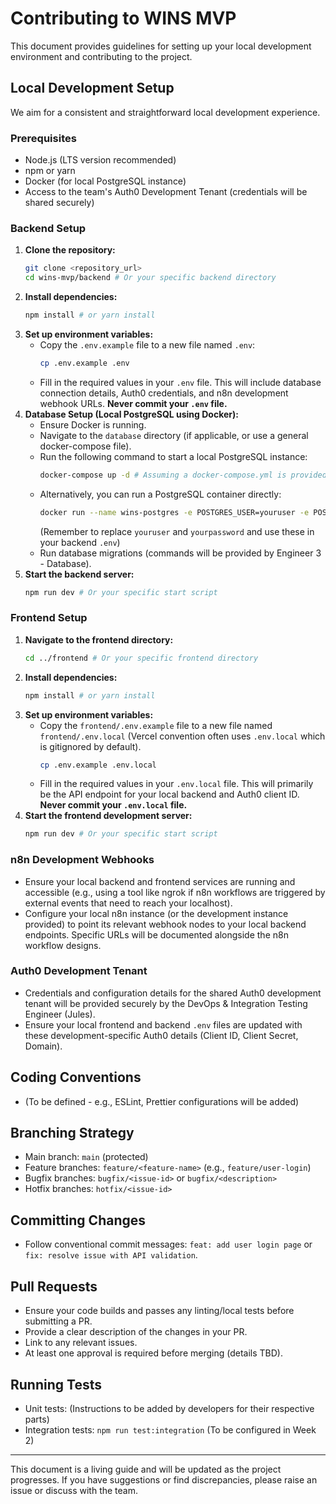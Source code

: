 # Contributing to WINS MVP

This document provides guidelines for setting up your local development environment and contributing to the project.

## Local Development Setup

We aim for a consistent and straightforward local development experience.

### Prerequisites

*   Node.js (LTS version recommended)
*   npm or yarn
*   Docker (for local PostgreSQL instance)
*   Access to the team's Auth0 Development Tenant (credentials will be shared securely)

### Backend Setup

1.  **Clone the repository:**
    ```bash
    git clone <repository_url>
    cd wins-mvp/backend # Or your specific backend directory
    ```
2.  **Install dependencies:**
    ```bash
    npm install # or yarn install
    ```
3.  **Set up environment variables:**
    *   Copy the `.env.example` file to a new file named `.env`:
        ```bash
        cp .env.example .env
        ```
    *   Fill in the required values in your `.env` file. This will include database connection details, Auth0 credentials, and n8n development webhook URLs. **Never commit your `.env` file.**
4.  **Database Setup (Local PostgreSQL using Docker):**
    *   Ensure Docker is running.
    *   Navigate to the `database` directory (if applicable, or use a general docker-compose file).
    *   Run the following command to start a local PostgreSQL instance:
        ```bash
        docker-compose up -d # Assuming a docker-compose.yml is provided
        ```
    *   Alternatively, you can run a PostgreSQL container directly:
        ```bash
        docker run --name wins-postgres -e POSTGRES_USER=youruser -e POSTGRES_PASSWORD=yourpassword -p 5432:5432 -d postgres
        ```
        (Remember to replace `youruser` and `yourpassword` and use these in your backend `.env`)
    *   Run database migrations (commands will be provided by Engineer 3 - Database).
5.  **Start the backend server:**
    ```bash
    npm run dev # Or your specific start script
    ```

### Frontend Setup

1.  **Navigate to the frontend directory:**
    ```bash
    cd ../frontend # Or your specific frontend directory
    ```
2.  **Install dependencies:**
    ```bash
    npm install # or yarn install
    ```
3.  **Set up environment variables:**
    *   Copy the `frontend/.env.example` file to a new file named `frontend/.env.local` (Vercel convention often uses `.env.local` which is gitignored by default).
        ```bash
        cp .env.example .env.local
        ```
    *   Fill in the required values in your `.env.local` file. This will primarily be the API endpoint for your local backend and Auth0 client ID. **Never commit your `.env.local` file.**
4.  **Start the frontend development server:**
    ```bash
    npm run dev # Or your specific start script
    ```

### n8n Development Webhooks

*   Ensure your local backend and frontend services are running and accessible (e.g., using a tool like ngrok if n8n workflows are triggered by external events that need to reach your localhost).
*   Configure your local n8n instance (or the development instance provided) to point its relevant webhook nodes to your local backend endpoints. Specific URLs will be documented alongside the n8n workflow designs.

### Auth0 Development Tenant

*   Credentials and configuration details for the shared Auth0 development tenant will be provided securely by the DevOps & Integration Testing Engineer (Jules).
*   Ensure your local frontend and backend `.env` files are updated with these development-specific Auth0 details (Client ID, Client Secret, Domain).

## Coding Conventions

*   (To be defined - e.g., ESLint, Prettier configurations will be added)

## Branching Strategy

*   Main branch: `main` (protected)
*   Feature branches: `feature/<feature-name>` (e.g., `feature/user-login`)
*   Bugfix branches: `bugfix/<issue-id>` or `bugfix/<description>`
*   Hotfix branches: `hotfix/<issue-id>`

## Committing Changes

*   Follow conventional commit messages: `feat: add user login page` or `fix: resolve issue with API validation`.

## Pull Requests

*   Ensure your code builds and passes any linting/local tests before submitting a PR.
*   Provide a clear description of the changes in your PR.
*   Link to any relevant issues.
*   At least one approval is required before merging (details TBD).

## Running Tests

*   Unit tests: (Instructions to be added by developers for their respective parts)
*   Integration tests: `npm run test:integration` (To be configured in Week 2)

---

This document is a living guide and will be updated as the project progresses. If you have suggestions or find discrepancies, please raise an issue or discuss with the team.
